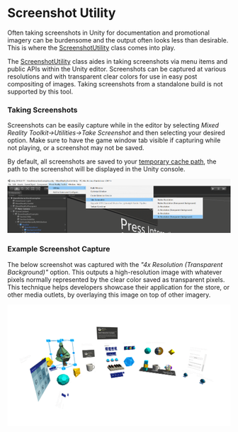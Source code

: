 
# Screenshot Utility

Often taking screenshots in Unity for documentation and promotional imagery can be burdensome and the output often looks less than desirable. This is where the [ScreenshotUtility](/Assets/MixedRealityToolkit.Tools/ScreenshotUtility) class comes into play.

The [ScreenshotUtility](/Assets/MixedRealityToolkit.Tools/ScreenshotUtility) class aides in taking screenshots via menu items and public APIs within the Unity editor. Screenshots can be captured at various resolutions and with transparent clear colors for use in easy post compositing of images. Taking screenshots from a standalone build is not supported by this tool. 

### Taking Screenshots
Screenshots can be easily capture while in the editor by selecting *Mixed Reality Toolkit->Utilities->Take Screenshot* and then selecting your desired option. Make sure to have the game window tab visible if capturing while not playing, or a screenshot may not be saved.

By default, all screenshots are saved to your [temporary cache path](https://docs.unity3d.com/ScriptReference/Application-temporaryCachePath.html), the path to the screenshot will be displayed in the Unity console.

![](../../Documentation/Images/ScreenshotUtility/MRTK_ScreenshotUtility_Menu_Item.png)

### Example Screenshot Capture

The below screenshot was captured with the *"4x Resolution (Transparent Background)"* option. This outputs a high-resolution image with whatever pixels normally represented by the clear color saved as transparent pixels. This technique helps developers showcase their application for the store, or other media outlets, by overlaying this image on top of other imagery.

![](../../Documentation/Images/ScreenshotUtility/MRTK_ScreenshotUtility_Example_Capture.png)